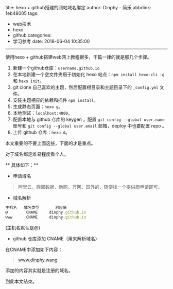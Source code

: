 title: hexo + github搭建的网站域名绑定
author: Dinphy - 简乐
abbrlink: 1eb48005
tags:
  - web技术
  - hexo
  - github
categories:
  - 学习参考
date: 2018-06-04 10:35:00
---
使用hexo + github搭建web网上教程很多，千篇一律的就是那几个步骤。

1. 新建一个github仓库：`username.github.io`
2. 在本地新建一个空文件夹用于初始化 hexo 站点：`npm install hexo-cli -g` 和 `hexo init`。
3. git clone 自己喜欢的主题，然后配置根目录和主题目录下的 `_config.yml` 文件。
4. 安装主题相应的依赖和插件 `npm install`。
5. 生成静态页面：`hexo g`。
6. 本地测试：`localhost:4000`。
7. 配置本地与 github 仓库的 keygen ，配置 `git config --global user.name` 账号和 `git config --global user.email` 邮箱，deploy 中也要配置 repo 。
8. 上传 github 仓库：`hexo d`。

本文重要的不要上面这些，下面的才是重点。

对于域名绑定难易程度看个人。

** 具体如下：**

- 申请域名

> 阿里云，西部数据，新网，万网，国外的，随便找一个提供商申请即可。

- 域名解析
```js
主机名   域名类型       对应值
@        CNAME     dinphy.github.io
www      CNAME     dinphy.github.io
```
(主机名默认是@)

- github 仓库添加 CNAME（用来解析域名）

在CNAME中添加如下内容：

> www.dinphy.wang

添加的内容其实就是注册的域名。

到此本文结束。